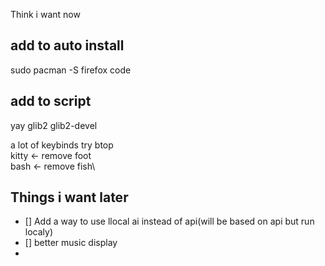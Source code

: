 Think i want now

## add to auto install
sudo pacman -S firefox code


## add to script 
yay glib2 glib2-devel


a lot of keybinds
try btop \
kitty <- remove foot \
bash <- remove fish\ 


## Things i want later

- [] Add a way to use llocal ai instead of api(will be based on api but run localy)
- [] better music display
-


